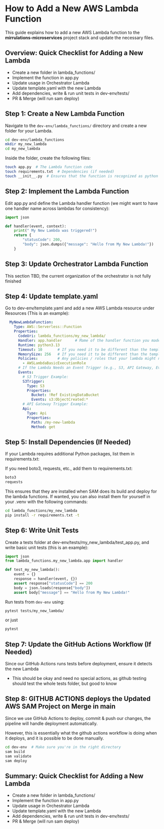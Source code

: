 # How to Add a New AWS Lambda Function

This guide explains how to add a new AWS Lambda function to the **mirrulations-microservices** project stack and update the necessary files.

## Overview: Quick Checklist for Adding a New Lambda

- Create a new folder in lambda_functions/
- Implement the function in app.py
- Update usage in Orchestrator Lambda
- Update template.yaml with the new Lambda
- Add dependencies, write & run unit tests in dev-env/tests/
- PR & Merge (will run sam deploy)

## Step 1: Create a New Lambda Function

Navigate to the `dev-env/lambda_functions/` directory and create a new folder for your Lambda.

```bash
cd dev-env/lambda_functions
mkdir my_new_lambda
cd my_new_lambda
```

Inside the folder, create the following files:

```bash
touch app.py  # The Lambda function code
touch requirements.txt  # Dependencies (if needed)
touch __init__.py  # Ensures that the function is recognized as python
```

## Step 2: Implement the Lambda Function

Edit app.py and define the Lambda handler function (we might want to have one handler name across lambdas for consistency):

```py
import json

def handler(event, context):
    print(" My New Lambda was triggered!")
    return {
        "statusCode": 200,
        "body": json.dumps({"message": "Hello from My New Lambda!"})
    }
```

## Step 3: Update Orchestrator Lambda Function

This section TBD, the current organization of the orchestrator is not fully finished

## Step 4: Update template.yaml

Go to dev-env/template.yaml and add a new AWS Lambda resource under Resources (This is an example):

```yaml
  MyNewLambdaFunction:
    Type: AWS::Serverless::Function
    Properties:
      CodeUri: lambda_functions/my_new_lambda/
      Handler: app.handler      # Mame of the handler function you made above
      Runtime: python3.13
      Timeout: 10       # If you need it to be different than the template default
      MemorySize: 256   # If you need it to be different than the template default
      Policies:         # Any policies / roles that your lambda might need to run correctly ***CAN ALSO BE REPLACED WITH ROLE: and use a custom made role in AWS ***
        - AWSLambdaBasicExecutionRole
      # If the Lambda Needs an Event Trigger (e.g., S3, API Gateway, EventBridge)
      Events:
        # S3 Trigger Example:
        S3Trigger:
          Type: S3
          Properties:
            Bucket: !Ref ExistingDataBucket
            Events: s3:ObjectCreated:*
        # API Gateway Trigger Example:
        Api:
          Type: Api
          Properties:
            Path: /my-new-lambda
            Method: get
```

## Step 5: Install Dependencies (If Needed)

If your Lambda requires additional Python packages, list them in requirements.txt:

If you need boto3, requests, etc., add them to requirements.txt:

```txt
boto3
requests
```

This ensures that they are installed when SAM does its build and deploy for the lambda functions. If wanted, you can also install them for yourself in your .venv with the following commands:

```bash
cd lambda_functions/my_new_lambda
pip install -r requirements.txt -t 
```

## Step 6: Write Unit Tests

Create a tests folder at dev-env/tests/my_new_lambda/test_app.py, and write basic unit tests (this is an example):

```py
import json
from lambda_functions.my_new_lambda.app import handler

def test_my_new_lambda():
    event = {}
    response = handler(event, {})
    assert response["statusCode"] == 200
    body = json.loads(response["body"])
    assert body["message"] == "Hello from My New Lambda!"
```

Run tests from `dev-env` using:

```bash
pytest tests/my_new_lambda/
```

or just

```bash
pytest
```

## Step 7: Update the GitHub Actions Workflow (If Needed)

Since our GitHub Actions runs tests before deployment, ensure it detects the new Lambda

- This should be okay and need no special actions, as github testing should test the whole tests folder, but good to know

## Step 8: GITHUB ACTIONS deploys the Updated AWS SAM Project on Merge in main

Since we use GitHub Actions to deploy, commit & push our changes, the pipeline will handle deployment automatically.

However, this is essentially what the github actions workflow is doing when it deploys, and it is possible to be done manually.

```bash
cd dev-env  # Make sure you're in the right directory
sam build
sam validate
sam deploy
```

## Summary: Quick Checklist for Adding a New Lambda

- Create a new folder in lambda_functions/
- Implement the function in app.py
- Update usage in Orchestrator Lambda
- Update template.yaml with the new Lambda
- Add dependencies, write & run unit tests in dev-env/tests/
- PR & Merge (will run sam deploy)
